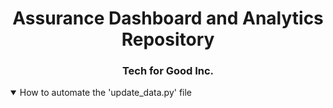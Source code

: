 <h1 align="center">Assurance Dashboard and Analytics Repository</h1>
<h3 align="center">Tech for Good Inc.</h3>

<details open>
  <summary>How to automate the 'update_data.py' file</summary>

</details>
